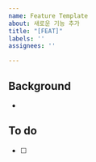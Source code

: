 ```yaml
---
name: Feature Template
about: 새로운 기능 추가
title: "[FEAT]"
labels: ''
assignees: ''

---
```


## Background
- 

## To do
- [ ]